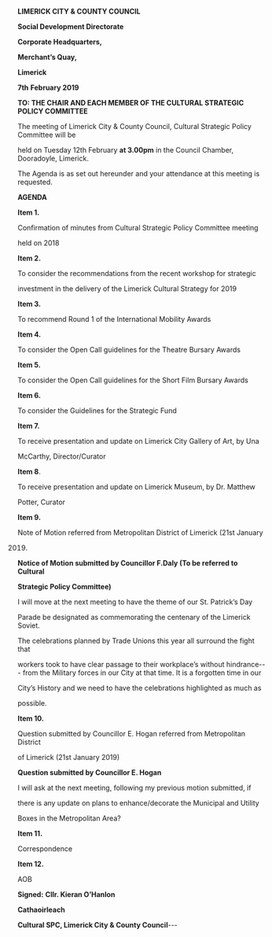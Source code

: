 **LIMERICK CITY & COUNTY COUNCIL**

**Social Development Directorate**

**Corporate Headquarters,**

**Merchant’s Quay,**

**Limerick**

**7th** **February 2019**

**TO: THE CHAIR AND EACH MEMBER OF THE CULTURAL STRATEGIC POLICY COMMITTEE**

The meeting of Limerick City & County Council, Cultural Strategic Policy Committee will be

held on Tuesday 12th February **at 3.00pm** in the Council Chamber, Dooradoyle, Limerick.

The Agenda is as set out hereunder and your attendance at this meeting is requested.

**AGENDA**

**Item 1.**

Confirmation of minutes from Cultural Strategic Policy Committee meeting

held on 2018

**Item 2.**

To consider the recommendations from the recent workshop for strategic

investment in the delivery of the Limerick Cultural Strategy for 2019

**Item 3.**

To recommend Round 1 of the International Mobility Awards

**Item 4.**

To consider the Open Call guidelines for the Theatre Bursary Awards

**Item 5.**

To consider the Open Call guidelines for the Short Film Bursary Awards

**Item 6.**

To consider the Guidelines for the Strategic Fund

**Item 7.**

To receive presentation and update on Limerick City Gallery of Art, by Una

McCarthy, Director/Curator

**Item 8**.

To receive presentation and update on Limerick Museum, by Dr. Matthew

Potter, Curator

**Item 9.**

Note of Motion referred from Metropolitan District of Limerick (21st January

2019)

**Notice of Motion submitted by Councillor F.Daly (To be referred to Cultural**

**Strategic Policy Committee)**

I will move at the next meeting to have the theme of our St. Patrick’s Day

Parade be designated as commemorating the centenary of the Limerick Soviet.

The celebrations planned by Trade Unions this year all surround the fight that

workers took to have clear passage to their workplace’s without hindrance---
from the Military forces in our City at that time. It is a forgotten time in our

City’s History and we need to have the celebrations highlighted as much as

possible.

**Item 10.**

Question submitted by Councillor E. Hogan referred from Metropolitan District

of Limerick (21st January 2019)

**Question submitted by Councillor E. Hogan**

I will ask at the next meeting, following my previous motion submitted, if

there is any update on plans to enhance/decorate the Municipal and Utility

Boxes in the Metropolitan Area?

**Item 11.**

Correspondence

**Item 12.**

AOB

**Signed:** **Cllr. Kieran O’Hanlon**

**Cathaoirleach**

**Cultural SPC, Limerick City & County Council**---
